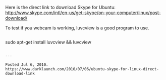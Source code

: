 Here is the direct link to download Skype for Ubuntu:
http://www.skype.com/intl/en-us/get-skype/on-your-computer/linux/post-download/

To test if you webcam is working, luvcview is a good program to use.
```

```
sudo apt-get install luvcview && luvcview
```

---

Posted Jul 6, 2010.
https://www.darklaunch.com/2010/07/06/ubuntu-skype-for-linux-direct-download-link